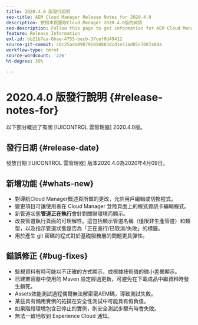 ```yaml
---
title: 2020.4.0 版發行說明
seo-title: AEM Cloud Manager Release Notes for 2020.4.0
description: 按照本頁獲取Cloud Manager 2020.4.0版的資訊
seo-description: Follow this page to get information for AEM Cloud Manager Release 2020.4.0
feature: Release Information
exl-id: bb21b7ea-6bae-4755-becb-37cef0d49412
source-git-commit: c0c25ada09879b850883dcd1e53ad05c7087a80a
workflow-type: tm+mt
source-wordcount: '226'
ht-degree: 39%

---
```


# 2020.4.0 版發行說明 {#release-notes-for}

以下部分概述了有關 [!UICONTROL 雲管理器] 2020.4.0版。

## 發行日期 {#release-date}

發放日期 [!UICONTROL 雲管理器] 版本2020.4.0為2020年4月09日。

## 新增功能 {#whats-new}

* 對導航Cloud Manager概述頁所做的更改，允許用戶編輯或切換程式。
* 變更項目可讓使用者在 Cloud Manager 登陸頁面上的程式資訊卡編輯程式。
* 新管道狀態&#x200B;**管道正在執行**&#x200B;會針對關聯環境而顯示。
* 改良管道執行頁面的可理解性。這包括顯示管道名稱（僅限非生產管道）和類型，以及指示管道狀態是否為「正在進行/已取消/失敗」的標籤。
* 用於產生 git 密碼的程式對於基礎服務層的問題更具彈性。

## 錯誤修正 {#bug-fixes}

* 監視資料有時可能以不正確的方式顯示，或根據技術值的微小差異顯示。
* 已建置容器中使用的 Maven 設定經過更新，可避免在下載成品中繼資料時發生鎖死。
* Assets效能測試過程偶爾無法解密密AEM碼，導致測試失敗。
* 某些具有備用實例的拓撲在安全性測試中可能具有假負值。
* 如果階段環境包含已停止的實例，則安全測試步驟有時會失敗。
* 無法一致地收到 Experience Cloud 通知。
